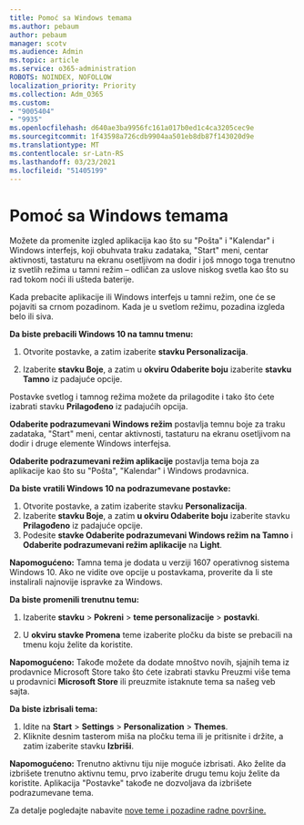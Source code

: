 ```yaml
---
title: Pomoć sa Windows temama
ms.author: pebaum
author: pebaum
manager: scotv
ms.audience: Admin
ms.topic: article
ms.service: o365-administration
ROBOTS: NOINDEX, NOFOLLOW
localization_priority: Priority
ms.collection: Adm_O365
ms.custom:
- "9005404"
- "9935"
ms.openlocfilehash: d640ae3ba9956fc161a017b0ed1c4ca3205cec9e
ms.sourcegitcommit: 1f43598a726cdb9904aa501eb8db87f143020d9e
ms.translationtype: MT
ms.contentlocale: sr-Latn-RS
ms.lasthandoff: 03/23/2021
ms.locfileid: "51405199"
---
```

# <a name="help-with-windows-themes"></a>Pomoć sa Windows temama

Možete da promenite izgled aplikacija kao što su "Pošta" i "Kalendar" i Windows interfejs, koji obuhvata traku zadataka, "Start" meni, centar aktivnosti, tastaturu na ekranu osetljivom na dodir i još mnogo toga trenutno iz svetlih režima u tamni režim – odličan za uslove niskog svetla kao što su rad tokom noći ili ušteda baterije.  

Kada prebacite aplikacije ili Windows interfejs u tamni režim, one će se pojaviti sa crnom pozadinom. Kada je u svetlom režimu, pozadina izgleda belo ili siva.
 
**Da biste prebacili Windows 10 na tamnu tmenu:**

1. Otvorite postavke, a zatim izaberite **stavku Personalizacija**.
  
1. Izaberite **stavku Boje**, a zatim u **okviru Odaberite boju** izaberite **stavku Tamno** iz padajuće opcije.

Postavke svetlog i tamnog režima možete da prilagodite i tako što ćete izabrati stavku **Prilagođeno** iz padajućih opcija.

**Odaberite podrazumevani Windows režim** postavlja temnu boje za traku zadataka, "Start" meni, centar aktivnosti, tastaturu na ekranu osetljivom na dodir i druge elemente Windows interfejsa.  

**Odaberite podrazumevani režim aplikacije** postavlja tema boja za aplikacije kao što su "Pošta", "Kalendar" i Windows prodavnica.
 
**Da biste vratili Windows 10 na podrazumevane postavke:**

1. Otvorite postavke, a zatim izaberite stavku **Personalizacija**.  
1. Izaberite **stavku Boje**, a zatim **u okviru Odaberite boju** izaberite stavku **Prilagođeno** iz padajuće opcije.  
1. Podesite **stavke Odaberite podrazumevani Windows režim** **na Tamno** i **Odaberite podrazumevani režim aplikacije** na **Light**.

**Napomogućeno:** Tamna tema je dodata u verziji 1607 operativnog sistema Windows 10. Ako ne vidite ove opcije u postavkama, proverite da li ste instalirali najnovije ispravke za Windows.

**Da biste promenili trenutnu temu:**

1. Izaberite **stavku**  >  **Pokreni**  >  **teme personalizacije**  >  **postavki**.  

1. U **okviru stavke Promena** teme izaberite pločku da biste se prebacili na tmenu koju želite da koristite. 

**Napomogućeno:** Takođe možete da dodate mnoštvo novih, sjajnih tema iz prodavnice Microsoft Store tako što ćete izabrati stavku Preuzmi više tema u prodavnici **Microsoft Store** ili preuzmite istaknute tema sa našeg veb sajta.

**Da biste izbrisali tema:**

1. Idite na **Start**  >  **Settings**  >  **Personalization**  >  **Themes**. 
1. Kliknite desnim tasterom miša na pločku tema ili je pritisnite i držite, a zatim izaberite stavku **Izbriši**. 

**Napomogućeno:** Trenutno aktivnu tiju nije moguće izbrisati. Ako želite da izbrišete trenutno aktivnu temu, prvo izaberite drugu temu koju želite da koristite. Aplikacija "Postavke" takođe ne dozvoljava da izbrišete podrazumevane tema.

Za detalje pogledajte nabavite [nove teme i pozadine radne površine.](https://support.microsoft.com/windows/get-new-themes-and-desktop-backgrounds-09e3e0a6-02e3-5ecd-22a1-5d048e3cb0d3)
